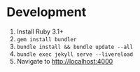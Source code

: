# Development

1. Install Ruby 3.1+
2. `gem install bundler`
3. `bundle install && bundle update --all`
4. `bundle exec jekyll serve --livereload`
5. Navigate to [http://localhost:4000](http://localhost:4000)
